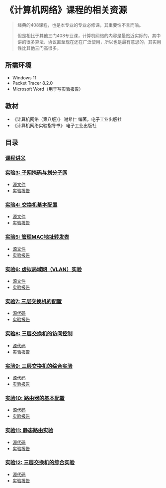 # 《计算机网络》课程的相关资源
> 经典的408课程，也是本专业的专业必修课，其重要性不言而喻。
> 
> 但是相比于其他三门408专业课，计算机网络的内容是最贴近实际的，其中讲的很多算法、协议直至现在还在广泛使用，所以也是最有意思的，其实用性比其他三门高很多。
## 所需环境
* Windows 11
* Packet Tracer 8.2.0
* Microsoft Word（用于写实验报告）
## 教材
* 《计算机网络（第八版）》 谢希仁 编著，电子工业出版社
* 《计算机网络实验指导书》 电子工业出版社
## 目录
### [课程讲义](https://github.com/wangjin0818/Computer_Network_2023/)
### [实验3: 子网掩码与划分子网](./实验/实验3)
* [源文件](./实验/实验3/exp3.pkt)
* [实验报告](./实验/实验3/Report.pdf)
### [实验4: 交换机基本配置](./实验/实验4)
* [源文件](./实验/实验4/exp4.pkt)
* [实验报告](./实验/实验4/Report.pdf)
### [实验5: 管理MAC地址转发表](./实验/实验5)
* [源文件](./实验/实验5/exp5.pkt)
* [实验报告](./实验/实验5/Report.pdf)
### [实验6: 虚拟局域网（VLAN）实验](./实验/实验6)
* [源文件](./实验/实验6/exp6.pkt)
* [实验报告](./实验/实验6/Report.pdf)
### [实验7: 三层交换机的配置](./实验/实验7)
* [源代码](./实验/实验7/exp7.pkt)
* [实验报告](./实验/Report7-9.pdf)
### [实验8: 三层交换机的访问控制](./实验/实验8)
* [源代码](./实验/实验8/exp8.pkt)
* [实验报告](./实验/Report7-9.pdf)
### [实验9: 三层交换机的综合实验](./实验/实验9)
* [源代码](./实验/实验9/exp9.pkt)
* [实验报告](./实验/Report7-9.pdf)
### [实验10: 路由器的基本配置](./实验/实验10)
* [源代码](./实验/实验10/exp10.pkt)
* [实验报告](./实验/Report10-12.pdf)
### [实验11: 静态路由实验](./实验/实验11)
* [源代码](./实验/实验11/exp11.pkt)
* [实验报告](./实验/Report10-12.pdf)
### [实验12: 三层交换机的综合实验](./实验/实验12)
* [源代码](./实验/实验12/exp12.pkt)
* [实验报告](./实验/Report10-12.pdf)